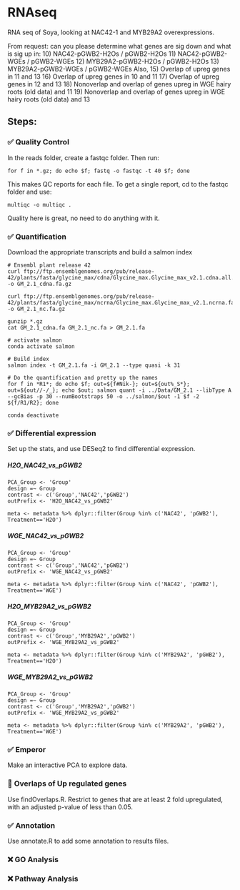 # RNAseq
RNA seq of Soya, looking at NAC42-1 and MYB29A2 overexpressions.

From request:
can you please determine what genes are sig down and what is sig up in:
10) NAC42-pGWB2-H2Os / pGWB2-H2Os
11) NAC42-pGWB2-WGEs / pGWB2-WGEs
12) MYB29A2-pGWB2-H2Os / pGWB2-H2Os
13) MYB29A2-pGWB2-WGEs / pGWB2-WGEs
Also,
15) Overlap of upreg genes in 11 and 13
16) Overlap of upreg genes in 10 and 11
17) Overlap of upreg genes in 12 and 13
18) Nonoverlap and overlap of genes upreg in WGE hairy roots (old data) and 11
19) Nonoverlap and overlap of genes upreg in WGE hairy roots (old data) and 13




## Steps:

###  :white_check_mark: Quality Control
In the reads folder, create a fastqc folder. Then run:

```
for f in *.gz; do echo $f; fastq -o fastqc -t 40 $f; done
```

This makes QC reports for each file. To get a single report, cd to the fastqc folder and use:
```
multiqc -o multiqc .
```

Quality here is great, no need to do anything with it.


###  :white_check_mark: Quantification

Download the appropriate transcripts and build a salmon index

```
# Ensembl plant release 42
curl ftp://ftp.ensemblgenomes.org/pub/release-42/plants/fasta/glycine_max/cdna/Glycine_max.Glycine_max_v2.1.cdna.all.fa.gz -o GM_2.1_cdna.fa.gz

curl ftp://ftp.ensemblgenomes.org/pub/release-42/plants/fasta/glycine_max/ncrna/Glycine_max.Glycine_max_v2.1.ncrna.fa.gz -o GM_2.1_nc.fa.gz

gunzip *.gz
cat GM_2.1_cdna.fa GM_2.1_nc.fa > GM_2.1.fa

# activate salmon
conda activate salmon

# Build index
salmon index -t GM_2.1.fa -i GM_2.1 --type quasi -k 31

# Do the quantification and pretty up the names
for f in *R1*; do echo $f; out=${f#Nik-}; out=${out%_S*}; out=${out//-/_}; echo $out; salmon quant -i ../Data/GM_2.1 --libType A --gcBias -p 30 --numBootstraps 50 -o ../salmon/$out -1 $f -2 ${f/R1/R2}; done

conda deactivate
```




###  :white_check_mark: Differential expression

Set up the stats, and use DESeq2 to find differential expression.

##### H2O_NAC42_vs_pGWB2

```
PCA_Group <- 'Group'
design =~ Group
contrast <- c('Group','NAC42','pGWB2')
outPrefix <- 'H2O_NAC42_vs_pGWB2'

meta <- metadata %>% dplyr::filter(Group %in% c('NAC42', 'pGWB2'), Treatment=='H2O')
```


##### WGE_NAC42_vs_pGWB2
```
PCA_Group <- 'Group'
design =~ Group
contrast <- c('Group','NAC42','pGWB2')
outPrefix <- 'WGE_NAC42_vs_pGWB2'

meta <- metadata %>% dplyr::filter(Group %in% c('NAC42', 'pGWB2'), Treatment=='WGE')
```

##### H2O_MYB29A2_vs_pGWB2
```
PCA_Group <- 'Group'
design =~ Group
contrast <- c('Group','MYB29A2','pGWB2')
outPrefix <- 'WGE_MYB29A2_vs_pGWB2'

meta <- metadata %>% dplyr::filter(Group %in% c('MYB29A2', 'pGWB2'), Treatment=='H2O')
```

##### WGE_MYB29A2_vs_pGWB2
```
PCA_Group <- 'Group'
design =~ Group
contrast <- c('Group','MYB29A2','pGWB2')
outPrefix <- 'WGE_MYB29A2_vs_pGWB2'

meta <- metadata %>% dplyr::filter(Group %in% c('MYB29A2', 'pGWB2'), Treatment=='WGE')
```

###  :white_check_mark: Emperor
Make an interactive PCA to explore data.

### :large_orange_diamond:  <!--:white_check_mark:-->  Overlaps of Up regulated genes

Use findOverlaps.R.
Restrict to genes that are at least 2 fold upregulated, with an adjusted p-value of less than 0.05.

###  :white_check_mark: Annotation
Use annotate.R to add some annotation to results files.



### :x: <!--:large_orange_diamond: :white_check_mark:--> GO Analysis

### :x: <!--:large_orange_diamond: :white_check_mark:-->  Pathway Analysis
